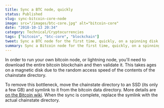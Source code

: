 ```yaml
---
title: Sync a BTC node, quickly
status: Published
slug: sync-bitcoin-core-node
image: src="/images/btc-core.jpg" alt="bitcoin-core"
date: "2018-10-13 20:34"
category: Technical/Cryptocurrencies
tags: ["bitcoin", "btc-core", "blockchain"]
tweet: Sync a BTC node for the first time, quickly, on a spinning disk by moving chainstate to an SSD and symlinking to it.
summary: Sync a Bitcoin node for the first time, quickly, on a spinning disk by moving chainstate to an SSD and symlinking to it.
---
```


In order to run your own bitcoin node, or lightning node, you'll need to
download the entire bitcoin blockchain and then validate it. This takes ages on
a magnetic disk due to the random access speed of the contents of the
chainstate directory.

To remove this bottleneck, move the chainstate directory to an SSD (its only
a few GB) and symlink to it from the bitcoin data directory. More details are
[on the Bitcoin wiki](https://en.bitcoin.it/wiki/Splitting_the_data_directory).
When the sync is complete, replace the symlink with the actual chainstate
directory.
